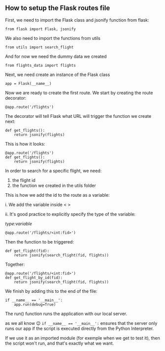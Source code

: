## How to setup the Flask routes file

First, we need to import the Flask class and jsonify function from flask:

`from flask import Flask, jsonify`

We also need to import the functions from utils

`from utils import search_flight`

And for now we need the dummy data we created

`from flights_data import flights`

Next, we need create an instance of the Flask class

`app = Flask(__name__)`

Now we are ready to create the first route.
We start by creating the route decorator:

```buildoutcfg
@app.route('/flights')
```

The decorator will tell Flask what URL will trigger the function we create next:

```buildoutcfg
def get_flights():
    return jsonify(flights)
```

This is how it looks:
```buildoutcfg
@app.route('/flights')
def get_flights():
    return jsonify(flights)
```

In order to search for a specific flight, we need:
1. the flight id
2. the function we created in the utils folder

This is how we add the id to the route as a variable:

i. We add the variable inside < >

ii. It's good practice to explicitly specify the type of the variable: 

*type:variable*

```buildoutcfg
@app.route('/flights/<int:fid>')
```
Then the function to be triggered:
```buildoutcfg
def get_flight(fid):
    return jsonify(search_flight(fid, flights))
```

Together:
```buildoutcfg
@app.route('/flights/<int:fid>')
def get_flight_by_id(fid):
    return jsonify(search_flight(fid, flights))
```

We finish by adding this to the end of the file:
```buildoutcfg
if __name__ == '__main__':
    app.run(debug=True)
```
The run() function runs the application with our local server.



as we all know 😉 `if __name__ == '__main__':`  ensures that the server only runs our app if the script is executed directly from the Python Interpreter.

If we use it as an imported module (for exemple when we get to test it), then the script won't run, and that's exactly what we want.

